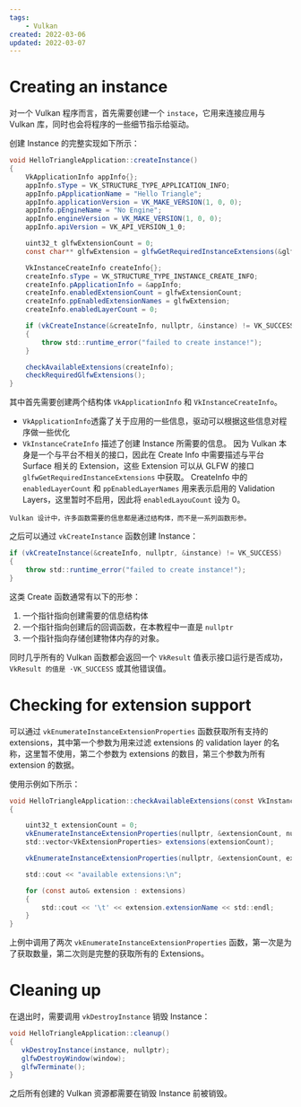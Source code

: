 ```yaml
---
tags:
    - Vulkan
created: 2022-03-06
updated: 2022-03-07
---
```


# Creating an instance

对一个 Vulkan 程序而言，首先需要创建一个 `instace`，它用来连接应用与 Vulkan 库，同时也会将程序的一些细节指示给驱动。

创建 Instance 的完整实现如下所示：

```csharp
void HelloTriangleApplication::createInstance()
{
	VkApplicationInfo appInfo{};
	appInfo.sType = VK_STRUCTURE_TYPE_APPLICATION_INFO;
	appInfo.pApplicationName = "Hello Triangle";
	appInfo.applicationVersion = VK_MAKE_VERSION(1, 0, 0);
	appInfo.pEngineName = "No Engine";
	appInfo.engineVersion = VK_MAKE_VERSION(1, 0, 0);
	appInfo.apiVersion = VK_API_VERSION_1_0;

	uint32_t glfwExtensionCount = 0;
	const char** glfwExtension = glfwGetRequiredInstanceExtensions(&glfwExtensionCount);

	VkInstanceCreateInfo createInfo{};
	createInfo.sType = VK_STRUCTURE_TYPE_INSTANCE_CREATE_INFO;
	createInfo.pApplicationInfo = &appInfo;
	createInfo.enabledExtensionCount = glfwExtensionCount;
	createInfo.ppEnabledExtensionNames = glfwExtension;
	createInfo.enabledLayerCount = 0;

	if (vkCreateInstance(&createInfo, nullptr, &instance) != VK_SUCCESS)
	{
		throw std::runtime_error("failed to create instance!");
	}

	checkAvailableExtensions(createInfo);
	checkRequiredGlfwExtensions();
}
```

其中首先需要创建两个结构体 `VkApplicationInfo` 和 `VkInstanceCreateInfo`。
- `VkApplicationInfo`透露了关于应用的一些信息，驱动可以根据这些信息对程序做一些优化
- `VkInstanceCrateInfo` 描述了创建 Instance 所需要的信息。
    因为 Vulkan 本身是一个与平台不相关的接口，因此在 Create Info 中需要描述与平台 Surface 相关的 Extension，这些 Extension 可以从 GLFW 的接口 `glfwGetRequiredInstanceExtensions` 中获取。
    CreateInfo 中的 `enabledLayerCount` 和 `ppEnabledLayerNames` 用来表示启用的 Validation Layers，这里暂时不启用，因此将 `enabledLayouCount` 设为 0。

```ad-note
Vulkan 设计中，许多函数需要的信息都是通过结构体，而不是一系列函数形参。
```

之后可以通过 `vkCreateInstance` 函数创建 Instance：
```csharp
if (vkCreateInstance(&createInfo, nullptr, &instance) != VK_SUCCESS)
{
	throw std::runtime_error("failed to create instance!");
}
```

这类 Create 函数通常有以下的形参：
1. 一个指针指向创建需要的信息结构体
2. 一个指针指向创建后的回调函数，在本教程中一直是 `nullptr`
3. 一个指针指向存储创建物体内存的对象。

同时几乎所有的 Vulkan 函数都会返回一个 `VkResult` 值表示接口运行是否成功，`VkResult 的值是 ·VK_SUCCESS` 或其他错误值。

# Checking for extension support

可以通过 `vkEnumerateInstanceExtensionProperties` 函数获取所有支持的 extensions，其中第一个参数为用来过滤 extensions 的 validation layer 的名称，这里暂不使用，第二个参数为 extensions 的数目，第三个参数为所有 extension 的数据。

使用示例如下所示：
```csharp
void HelloTriangleApplication::checkAvailableExtensions(const VkInstanceCreateInfo& createInfo)
{

	uint32_t extensionCount = 0;
	vkEnumerateInstanceExtensionProperties(nullptr, &extensionCount, nullptr);
	std::vector<VkExtensionProperties> extensions(extensionCount);

	vkEnumerateInstanceExtensionProperties(nullptr, &extensionCount, extensions.data());

	std::cout << "available extensions:\n";

	for (const auto& extension : extensions)
	{
		std::cout << '\t' << extension.extensionName << std::endl;
	}
}
```

上例中调用了两次 `vkEnumerateInstanceExtensionProperties` 函数，第一次是为了获取数量，第二次则是完整的获取所有的 Extensions。


 # Cleaning up

 在退出时，需要调用 `vkDestroyInstance` 销毁 Instance：
 ```csharp
void HelloTriangleApplication::cleanup()
{
	vkDestroyInstance(instance, nullptr);
	glfwDestroyWindow(window);
	glfwTerminate();
}
 ```

 之后所有创建的 Vulkan 资源都需要在销毁 Instance 前被销毁。